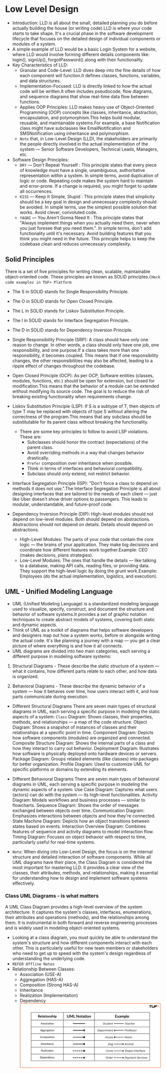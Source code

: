 # Low Level Design

- Introduction: LLD is all about the small, detailed planning you do before actually building the house (or writing code).LLD is where your code starts to take shape. It's a crucial phase in the software development lifecycle that focuses on the detailed design of individual components or modules of a system.
- A simple example of LLD would be a basic Login System for a website, where LLD would involve forming different details components like: login(), signUp(), forgotPassword() along with their functionality.
- Key Characteristics of LLD:
  - Granular and Code-Level: LLD dives deep into the fine details of how each component will function.It defines classes, functions, variables, and data structures.
  - Implementation-Focused: LLD is directly linked to how the actual code will be written.It often includes pseudocode, flow diagrams, and sequence diagrams that show real-time data flow between functions.
  - Applies OOP Principles: LLD makes heavy use of Object-Oriented Programming (OOP) concepts like classes, inheritance, abstraction, encapsulation, and polymorphism.This helps build modular, reusable, and maintainable systems.For example, a base Notification class might have subclasses like EmailNotification and SMSNotification using inheritance and polymorphism.
  - `Note` that, in Low-Level Design (LLD), the stakeholders are primarily the people directly involved in the actual implementation of the system — Senior Software Developers, Technical Leads, Managers, etc.
- Software Design Principles:
  - `DRY` — Don't Repeat Yourself : This principle states that every piece of knowledge must have a single, unambiguous, authoritative representation within a system. In simple terms, avoid duplication of logic or code. Repeating code makes the system hard to maintain and error-prone. If a change is required, you might forget to update all occurrences.
  - `KISS` — Keep It Simple, Stupid : This principle states that simplicity should be a key goal in design and unnecessary complexity should be avoided. In simple terms, use the simplest possible solution that works. Avoid clever, convoluted code.
  - `YAGNI` — You Aren't Gonna Need It : This principle states that "Always implement things when you actually need them, never when you just foresee that you need them.". In simple terms, don't add functionality until it's necessary. Avoid building features that you think you might need in the future. This principle helps to keep the codebase clean and reduces unnecessary complexity.

## Solid Principles

There is a set of five principles for writing clean, scalable, maintainable object-oriented code. These principles are known as SOLID principles.`CHeck code examples in TUF+ Platform`

- The S in SOLID stands for Single Responsibility Principle.
- The O in SOLID stands for Open Closed Principle.
- The L in SOLID stands for Liskov Substitution Principle.
- The I in SOLID stands for Interface Segregation Principle.
- The D in SOLID stands for Dependency Inversion Principle.

- Single Responsibility Principle (SRP): A class should have only one reason to change. In other words, a class should only have one job, one responsibility, and one purpose.If a class takes more than one responsibility, it becomes coupled. This means that if one responsibility changes, the other responsibilities may also be affected, leading to a ripple effect of changes throughout the codebase.
- Open Closed Principle (OCP): As per OCP, Software entities (classes, modules, functions, etc.) should be open for extension, but closed for modification.This means that the behavior of a module can be extended without modifying its source code. The goal is to reduce the risk of breaking existing functionality when requirements change.
- Liskov Substitution Principle (LSP): If S is a subtype of T, then objects of type T may be replaced with objects of type S without altering the correctness of the program.This means that any subclass should be substitutable for its parent class without breaking the functionality.
  - There are some key principles to follow to avoid LSP violations. These are:
    - Subclasses should honor the contract (expectations) of the parent class.
    - Avoid overriding methods in a way that changes behavior drastically.
    - `Prefer` composition over inheritance when possible.
    - Think in terms of interfaces and behavioral compatibility.
    - Subclass should only extend, not restrict behavior.
- Interface Segregation Principle (ISP): "Don't force a class to depend on methods it does not use.".The Interface Segregation Principle is all about designing interfaces that are tailored to the needs of each client — just like Uber doesn't show driver options to passengers. This leads to modular, understandable, and future-proof code.
- Dependency Inversion Principle (DIP): High-level modules should not depend on low-level modules. Both should depend on abstractions. Abstractions should not depend on details. Details should depend on abstractions.
  - High-Level Modules: The parts of your code that contain the core logic — the brains of your application. They make big decisions and coordinate how different features work together.Example: CEO (makes decisions, plans strategies).
  - Low-Level Modules: The ones that handle the details — like talking to a database, making API calls, reading files, or providing data. They support the high-level logic by doing the grunt work.Example: Employees (do the actual implementation, logistics, and execution).

## UML - Unified Modeling Language

- UML (Unified Modeling Language) is a standardized modeling language used to visualize, specify, construct, and document the structure and behavior of software systems.It provides a set of graphic notation techniques to create abstract models of systems, covering both static and dynamic aspects.
- Think of UML as a toolkit of diagrams that helps software developers and designers map out how a system works, before or alongside writing the actual code. It's like planning a journey with a map — you get a clear picture of where everything is and how it all connects.
- UML diagrams are divided into two main categories, each serving a different purpose in modeling software systems:

1. Structural Diagrams - These describe the static structure of a system — what it contains, how different parts relate to each other, and how data is organized.

2. Behavioral Diagrams - These describe the dynamic behavior of a system — how it behaves over time, how users interact with it, and how parts communicate during execution.

- Different Structural Diagrams
  There are seven main types of structural diagrams in UML, each serving a specific purpose in modeling the static aspects of a system:
  `Class` Diagram: Shows classes, their properties, methods, and relationships — a map of the code structure.
  Object Diagram: Shows a snapshot of instances of classes and their relationships at a specific point in time.
  Component Diagram: Depicts how software components (modules) are organized and connected.
  Composite Structure Diagram: Shows the internal parts of a class and how they interact to carry out behavior.
  Deployment Diagram: Illustrates how software is physically deployed onto hardware devices or servers.
  Package Diagram: Groups related elements (like classes) into packages for better organization.
  Profile Diagram: Used to customize UML for specific platforms or domains by extending its elements.
- Different Behavioral Diagrams
  There are seven main types of behavioral diagrams in UML, each serving a specific purpose in modeling the dynamic aspects of a system:
  Use Case Diagram: Captures what users (actors) can do with the system — its high-level functionalities.
  Activity Diagram: Models workflows and business processes — similar to flowcharts.
  Sequence Diagram: Shows the order of messages exchanged between objects over time.
  Communication Diagram: Emphasizes interactions between objects and how they're connected.
  State Machine Diagram: Depicts how an object transitions between states based on events.
  Interaction Overview Diagram: Combines features of sequence and activity diagrams to model interaction flow.
  Timing Diagram: Focuses on object behavior with respect to time, particularly useful for real-time systems.

- `Note`: When diving into Low-Level Design, the focus is on the internal structure and detailed interaction of software components. While all UML diagrams have their place, the Class Diagram is considered the most important for mastering LLD. It provides a clear view of the classes, their attributes, methods, and relationships, making it essential for understanding how to design and implement software systems effectively.

### Class UML Diagrams - is what matters

A UML Class Diagram provides a high-level overview of the system architecture. It captures the system's classes, interfaces, enumerations, their attributes and operations (methods), and the relationships among them. It is instrumental in both forward and reverse engineering processes and is widely used in modeling object-oriented systems.

- Looking at a class diagram, you must quickly be able to understand the system's structure and how different components interact with each other. This is particularly useful for new team members or stakeholders who need to get up to speed with the system's design regardless of understanding the underlying code.
- `REFER Offline Notes`
- Relationship Between Classes:
  - Association (USE-A)
  - Aggregation (HAS-A)
  - Composition (Strong HAS-A)
  - Inheritance
  - Realization (Implementation)
  - Dependency
    ![alt text](image.png)
